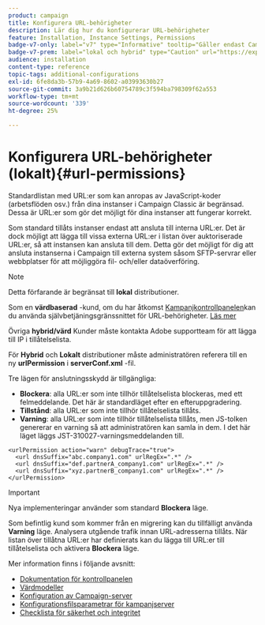 ```yaml
---
product: campaign
title: Konfigurera URL-behörigheter
description: Lär dig hur du konfigurerar URL-behörigheter
feature: Installation, Instance Settings, Permissions
badge-v7-only: label="v7" type="Informative" tooltip="Gäller endast Campaign Classic v7"
badge-v7-prem: label="lokal och hybrid" type="Caution" url="https://experienceleague.adobe.com/docs/campaign-classic/using/installing-campaign-classic/architecture-and-hosting-models/hosting-models-lp/hosting-models.html?lang=sv" tooltip="Gäller endast lokala och hybrida driftsättningar"
audience: installation
content-type: reference
topic-tags: additional-configurations
exl-id: 6fe8da3b-57b9-4a69-8602-a03993630b27
source-git-commit: 3a9b21d626b60754789c3f594ba798309f62a553
workflow-type: tm+mt
source-wordcount: '339'
ht-degree: 25%

---
```


# Konfigurera URL-behörigheter (lokalt){#url-permissions}



Standardlistan med URL:er som kan anropas av JavaScript-koder (arbetsflöden osv.) från dina instanser i Campaign Classic är begränsad. Dessa är URL:er som gör det möjligt för dina instanser att fungerar korrekt.

Som standard tillåts instanser endast att ansluta till interna URL:er. Det är dock möjligt att lägga till vissa externa URL:er i listan över auktoriserade URL:er, så att instansen kan ansluta till dem. Detta gör det möjligt för dig att ansluta instanserna i Campaign till externa system såsom SFTP-servrar eller webbplatser för att möjliggöra fil- och/eller dataöverföring.

>[!NOTE]
>
>Detta förfarande är begränsat till **lokal** distributioner.
>
>Som en **värdbaserad** -kund, om du har åtkomst [Kampanjkontrollpanelen](https://experienceleague.adobe.com/docs/control-panel/using/control-panel-home.html?lang=sv)kan du använda självbetjäningsgränssnittet för URL-behörigheter. [Läs mer](https://experienceleague.adobe.com/docs/control-panel/using/instances-settings/url-permissions.html?lang=sv)
>
>Övriga **hybrid/värd** Kunder måste kontakta Adobe supportteam för att lägga till IP i tillåtelselista.
>

För **Hybrid** och **Lokalt** distributioner måste administratören referera till en ny **urlPermission** i **serverConf.xml** -fil.


Tre lägen för anslutningsskydd är tillgängliga:

* **Blockera**: alla URL:er som inte tillhör tillåtelselista blockeras, med ett felmeddelande. Det här är standardläget efter en efteruppgradering.
* **Tillstånd**: alla URL:er som inte tillhör tillåtelselista tillåts.
* **Varning**: alla URL:er som inte tillhör tillåtelselista tillåts, men JS-tolken genererar en varning så att administratören kan samla in dem. I det här läget läggs JST-310027-varningsmeddelanden till.

```
<urlPermission action="warn" debugTrace="true">
  <url dnsSuffix="abc.company1.com" urlRegEx=".*" />
  <url dnsSuffix="def.partnerA_company1.com" urlRegEx=".*" />
  <url dnsSuffix="xyz.partnerB_company1.com" urlRegEx=".*" />
</urlPermission>
```

>[!IMPORTANT]
>
>Nya implementeringar använder som standard **Blockera** läge.
>
>Som befintlig kund som kommer från en migrering kan du tillfälligt använda **Varning** läge. Analysera utgående trafik innan URL-adresserna tillåts. När listan över tillåtna URL:er har definierats kan du lägga till URL:er till tillåtelselista och aktivera **Blockera** läge.

Mer information finns i följande avsnitt:

* [Dokumentation för kontrollpanelen](https://experienceleague.adobe.com/docs/control-panel/using/control-panel-home.html?lang=sv)
* [Värdmodeller](hosting-models.md)
* [Konfiguration av Campaign-server](configuring-campaign-server.md)
* [Konfigurationsfilsparametrar för kampanjserver](the-server-configuration-file.md)
* [Checklista för säkerhet och integritet](get-started-security-privacy.md)
